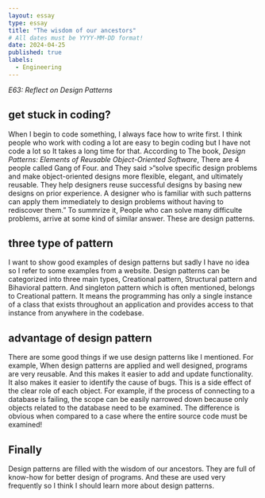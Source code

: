```yaml
---
layout: essay
type: essay
title: "The wisdom of our ancestors"
# All dates must be YYYY-MM-DD format!
date: 2024-04-25
published: true
labels:
  - Engineering
---
```

*E63: Reflect on Design Patterns*

## get stuck in coding?

When I begin to code something, I always face how to write first. I think people who work with coding a lot are easy to begin coding but I have not code a lot so It takes a long time for that.
According to The book, *Design Patterns: Elements of Reusable Object-Oriented Software*, There are 4 people called Gang of Four. and They said >“solve specific design problems and make object-oriented designs more flexible, elegant, and ultimately reusable. They help designers reuse successful designs by basing new designs on prior experience. A designer who is familiar with such patterns can apply them immediately to design problems without having to rediscover them.” To summrize it, People who can solve many difficulte problems, arrive at some kind of similar answer. These are design patterns.

## three type of pattern

I want to show good examples of design patterns but sadly I have no idea so I refer to some examples from a website. Design patterns can be categorized into three main types, Creational pattern, Structural pattern and Bihavioral pattern. And singleton pattern which is often mentioned, belongs to Creational pattern. It means the programming has only a single instance of a class that exists throughout an application and provides access to that instance from anywhere in the codebase.

## advantage of design pattern 

There are some good things if we use design patterns like I mentioned. For example, When design patterns are applied and well designed, programs are very reusable. And this makes it easier to add and update functionality. It also makes it easier to identify the cause of bugs.
This is a side effect of the clear role of each object. For example, if the process of connecting to a database is failing, the scope can be easily narrowed down because only objects related to the database need to be examined. The difference is obvious when compared to a case where the entire source code must be examined!

## Finally

Design patterns are filled with the wisdom of our ancestors. They are full of know-how for better design of programs. And these are used very frequently so I think I should learn more about design patterns.
